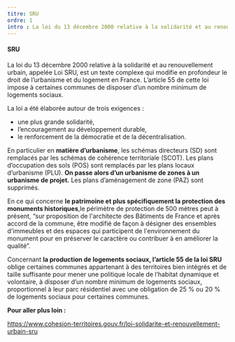 ```yaml
---
titre: SRU
ordre: 1
intro : La loi du 13 décembre 2000 relative à la solidarité et au renouvellement urbain, appelée Loi SRU, est un texte complexe qui modifie en profondeur le droit de l’urbanisme et du logement en France. L’article 55 de cette loi impose à certaines communes de disposer d’un nombre minimum de logements sociaux.
---
```


#### SRU

La loi du 13 décembre 2000 relative à la solidarité et au renouvellement urbain, appelée Loi SRU, est un texte complexe qui modifie en profondeur le droit de l’urbanisme et du logement en France. L’article 55 de cette loi impose à certaines communes de disposer d’un nombre minimum de logements sociaux.

La loi a été élaborée autour de trois exigences :
- une plus grande solidarité,
- l’encouragement au développement durable,
- le renforcement de la démocratie et de la décentralisation.


En particulier en **matière d’urbanisme**, les schémas directeurs (SD) sont remplacés par les schémas de cohérence territoriale (SCOT). Les plans d’occupation des sols (POS) sont remplacés par les plans locaux d’urbanisme (PLU). **On passe alors d’un urbanisme de zones à un urbanisme de projet.** Les plans d’aménagement de zone (PAZ) sont supprimés.

En ce qui concerne **le patrimoine et plus spécifiquement la protection des monuments historiques**,le périmètre de protection de 500 mètres peut à présent, “sur proposition de l'architecte des Bâtiments de France et après accord de la commune, être modifié de façon à désigner des ensembles d'immeubles et des espaces qui participent de l'environnement du monument pour en préserver le caractère ou contribuer à en améliorer la qualité”.

Concernant **la production de logements sociaux, l’article 55 de la loi SRU** oblige certaines communes appartenant à des territoires bien intégrés et de taille suffisante pour mener une politique locale de l’habitat dynamique et volontaire, à disposer d’un nombre minimum de logements sociaux, proportionnel à leur parc résidentiel avec une obligation de 25 % ou 20 % de logements sociaux pour certaines communes.

**Pour aller plus loin :**

https://www.cohesion-territoires.gouv.fr/loi-solidarite-et-renouvellement-urbain-sru


